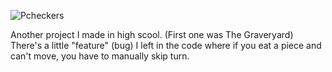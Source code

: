 ![Pcheckers](https://github.com/user-attachments/assets/d4ea9acf-88e5-46f9-82c2-baba688449f6)

Another project I made in high scool.
(First one was The Graveryard)\
There's a little "feature" (bug)  I left in the code where if you eat a piece and can't move, you have to manually skip turn.
